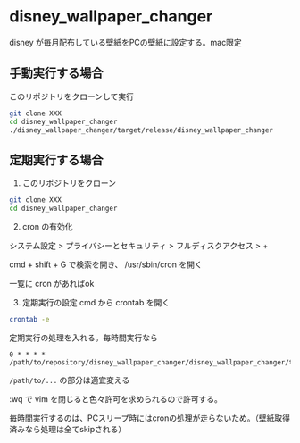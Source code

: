 # disney_wallpaper_changer
disney が毎月配布している壁紙をPCの壁紙に設定する。mac限定

## 手動実行する場合
このリポジトリをクローンして実行
```bash
git clone XXX
cd disney_wallpaper_changer
./disney_wallpaper_changer/target/release/disney_wallpaper_changer
```

## 定期実行する場合
1. このリポジトリをクローン
```bash
git clone XXX
cd disney_wallpaper_changer
```

2. cron の有効化

システム設定 > プライバシーとセキュリティ > フルディスクアクセス > +

cmd + shift + G で検索を開き、 /usr/sbin/cron を開く

一覧に cron があればok

3. 定期実行の設定
cmd から crontab を開く
```bash
crontab -e
```

定期実行の処理を入れる。毎時間実行なら
```vim
0 * * * * /path/to/repository/disney_wallpaper_changer/disney_wallpaper_changer/target/release/disney_wallpaper_changer
```
`/path/to/...` の部分は適宜変える 

:wq で vim を閉じると色々許可を求められるので許可する。

毎時間実行するのは、PCスリープ時にはcronの処理が走らないため。（壁紙取得済みなら処理は全てskipされる）
